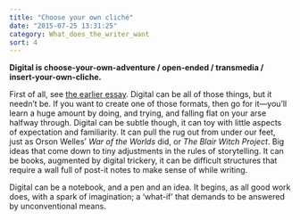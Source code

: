 ```yaml
---
title: "Choose your own cliché"
date: "2015-07-25 13:31:25"
category: What_does_the_writer_want
sort: 4
---
```


**Digital is choose-your-own-adventure / open-ended / transmedia /
insert-your-own-cliche.**

First of all, see [the earlier essay](/What_does_the_reader_want/Choose_your_own_adventure.html).
Digital can be all of those things, but it needn’t be. If you want to
create one of those formats, then go for it—you’ll learn a huge amount
by doing, and trying, and falling flat on your arse halfway through.
Digital can be subtle though, it can toy with little aspects of
expectation and familiarity. It can pull the rug out from under our
feet, just as Orson Welles’ *War of the Worlds* did, or *The Blair Witch
Project*. Big ideas that come down to tiny adjustments in the rules of
storytelling. It can be books, augmented by digital trickery, it can be
difficult structures that require a wall full of post-it notes to make
sense of while writing.

Digital can be a notebook, and a pen and an idea. It begins, as all good
work does, with a spark of imagination; a ‘what-if’ that demands to be
answered by unconventional means.
